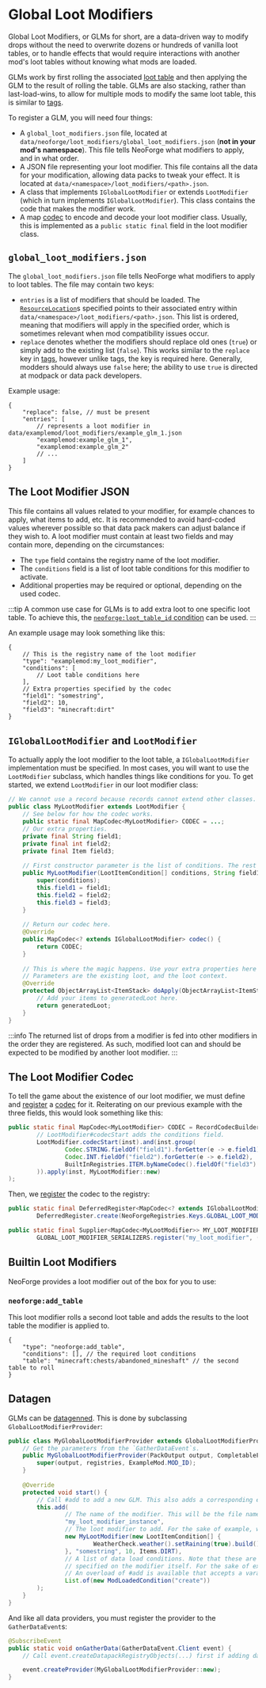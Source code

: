 # Global Loot Modifiers

Global Loot Modifiers, or GLMs for short, are a data-driven way to modify drops without the need to overwrite dozens or hundreds of vanilla loot tables, or to handle effects that would require interactions with another mod's loot tables without knowing what mods are loaded.

GLMs work by first rolling the associated [loot table][loottable] and then applying the GLM to the result of rolling the table. GLMs are also stacking, rather than last-load-wins, to allow for multiple mods to modify the same loot table, this is similar to [tags].

To register a GLM, you will need four things:

- A `global_loot_modifiers.json` file, located at `data/neoforge/loot_modifiers/global_loot_modifiers.json` (**not in your mod's namespace**). This file tells NeoForge what modifiers to apply, and in what order.
- A JSON file representing your loot modifier. This file contains all the data for your modification, allowing data packs to tweak your effect. It is located at `data/<namespace>/loot_modifiers/<path>.json`.
- A class that implements `IGlobalLootModifier` or extends `LootModifier` (which in turn implements `IGlobalLootModifier`). This class contains the code that makes the modifier work.
- A map [codec] to encode and decode your loot modifier class. Usually, this is implemented as a `public static final` field in the loot modifier class.

## `global_loot_modifiers.json`

The `global_loot_modifiers.json` file tells NeoForge what modifiers to apply to loot tables. The file may contain two keys:

- `entries` is a list of modifiers that should be loaded. The [`ResourceLocation`][resloc]s specified points to their associated entry within `data/<namespace>/loot_modifiers/<path>.json`. This list is ordered, meaning that modifiers will apply in the specified order, which is sometimes relevant when mod compatibility issues occur.
- `replace` denotes whether the modifiers should replace old ones (`true`) or simply add to the existing list (`false`). This works similar to the `replace` key in [tags], however unlike tags, the key is required here. Generally, modders should always use `false` here; the ability to use `true` is directed at modpack or data pack developers.

Example usage:

```json5
{
    "replace": false, // must be present
    "entries": [
        // represents a loot modifier in data/examplemod/loot_modifiers/example_glm_1.json
        "examplemod:example_glm_1",
        "examplemod:example_glm_2"
        // ...
    ]
}
```

## The Loot Modifier JSON

This file contains all values related to your modifier, for example chances to apply, what items to add, etc. It is recommended to avoid hard-coded values wherever possible so that data pack makers can adjust balance if they wish to. A loot modifier must contain at least two fields and may contain more, depending on the circumstances:

- The `type` field contains the registry name of the loot modifier.
- The `conditions` field is a list of loot table conditions for this modifier to activate.
- Additional properties may be required or optional, depending on the used codec.

:::tip
A common use case for GLMs is to add extra loot to one specific loot table. To achieve this, the [`neoforge:loot_table_id` condition][loottableid] can be used.
:::

An example usage may look something like this:

```json5
{
    // This is the registry name of the loot modifier
    "type": "examplemod:my_loot_modifier",
    "conditions": [
        // Loot table conditions here
    ],
    // Extra properties specified by the codec
    "field1": "somestring",
    "field2": 10,
    "field3": "minecraft:dirt"
}
```

## `IGlobalLootModifier` and `LootModifier`

To actually apply the loot modifier to the loot table, a `IGlobalLootModifier` implementation must be specified. In most cases, you will want to use the `LootModifier` subclass, which handles things like conditions for you. To get started, we extend `LootModifier` in our loot modifier class:

```java
// We cannot use a record because records cannot extend other classes.
public class MyLootModifier extends LootModifier {
    // See below for how the codec works.
    public static final MapCodec<MyLootModifier> CODEC = ...;
    // Our extra properties.
    private final String field1;
    private final int field2;
    private final Item field3;
    
    // First constructor parameter is the list of conditions. The rest is our extra properties.
    public MyLootModifier(LootItemCondition[] conditions, String field1, int field2, Item field3) {
        super(conditions);
        this.field1 = field1;
        this.field2 = field2;
        this.field3 = field3;
    }
    
    // Return our codec here.
    @Override
    public MapCodec<? extends IGlobalLootModifier> codec() {
        return CODEC;
    }
    
    // This is where the magic happens. Use your extra properties here if needed.
    // Parameters are the existing loot, and the loot context.
    @Override
    protected ObjectArrayList<ItemStack> doApply(ObjectArrayList<ItemStack> generatedLoot, LootContext context) {
        // Add your items to generatedLoot here.
        return generatedLoot;
    }
}
```

:::info
The returned list of drops from a modifier is fed into other modifiers in the order they are registered. As such, modified loot can and should be expected to be modified by another loot modifier.
:::

## The Loot Modifier Codec

To tell the game about the existence of our loot modifier, we must define and [register] a [codec] for it. Reiterating on our previous example with the three fields, this would look something like this:

```java
public static final MapCodec<MyLootModifier> CODEC = RecordCodecBuilder.mapCodec(inst -> 
        // LootModifier#codecStart adds the conditions field.
        LootModifier.codecStart(inst).and(inst.group(
                Codec.STRING.fieldOf("field1").forGetter(e -> e.field1),
                Codec.INT.fieldOf("field2").forGetter(e -> e.field2),
                BuiltInRegistries.ITEM.byNameCodec().fieldOf("field3").forGetter(e -> e.field3)
        )).apply(inst, MyLootModifier::new)
);
```

Then, we [register] the codec to the registry:

```java
public static final DeferredRegister<MapCodec<? extends IGlobalLootModifier>> GLOBAL_LOOT_MODIFIER_SERIALIZERS =
        DeferredRegister.create(NeoForgeRegistries.Keys.GLOBAL_LOOT_MODIFIER_SERIALIZERS, ExampleMod.MOD_ID);

public static final Supplier<MapCodec<MyLootModifier>> MY_LOOT_MODIFIER =
        GLOBAL_LOOT_MODIFIER_SERIALIZERS.register("my_loot_modifier", () -> MyLootModifier.CODEC);
```

## Builtin Loot Modifiers

NeoForge provides a loot modifier out of the box for you to use:

### `neoforge:add_table`

This loot modifier rolls a second loot table and adds the results to the loot table the modifier is applied to.

```json5
{
    "type": "neoforge:add_table",
    "conditions": [], // the required loot conditions
    "table": "minecraft:chests/abandoned_mineshaft" // the second table to roll
}
```

## Datagen

GLMs can be [datagenned][datagen]. This is done by subclassing `GlobalLootModifierProvider`:

```java
public class MyGlobalLootModifierProvider extends GlobalLootModifierProvider {
    // Get the parameters from the `GatherDataEvent`s.
    public MyGlobalLootModifierProvider(PackOutput output, CompletableFuture<HolderLookup.Provider> registries) {
        super(output, registries, ExampleMod.MOD_ID);
    }
    
    @Override
    protected void start() {
        // Call #add to add a new GLM. This also adds a corresponding entry in global_loot_modifiers.json.
        this.add(
                // The name of the modifier. This will be the file name.
                "my_loot_modifier_instance",
                // The loot modifier to add. For the sake of example, we add a weather loot condition.
                new MyLootModifier(new LootItemCondition[] {
                        WeatherCheck.weather().setRaining(true).build()
                }, "somestring", 10, Items.DIRT),
                // A list of data load conditions. Note that these are unrelated to the loot conditions
                // specified on the modifier itself. For the sake of example, we add a mod loaded condition.
                // An overload of #add is available that accepts a vararg of conditions instead of a list.
                List.of(new ModLoadedCondition("create"))
        );
    }
}
```

And like all data providers, you must register the provider to the `GatherDataEvent`s:

```java
@SubscribeEvent
public static void onGatherData(GatherDataEvent.Client event) {
    // Call event.createDatapackRegistryObjects(...) first if adding datapack objects

    event.createProvider(MyGlobalLootModifierProvider::new);
}
```

[codec]: ../../../datastorage/codecs.md
[datagen]: ../../index.md#data-generation
[loottable]: index.md
[loottableid]: lootconditions#neoforgeloot_table_id
[register]: ../../../concepts/registries.md#methods-for-registering
[resloc]: ../../../misc/resourcelocation.md
[tags]: ../tags.md

